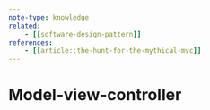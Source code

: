 ```yaml
---
note-type: knowledge
related:
    - [[software-design-pattern]]
references:
    - [[article::the-hunt-for-the-mythical-mvc]]
---
```


# Model-view-controller
